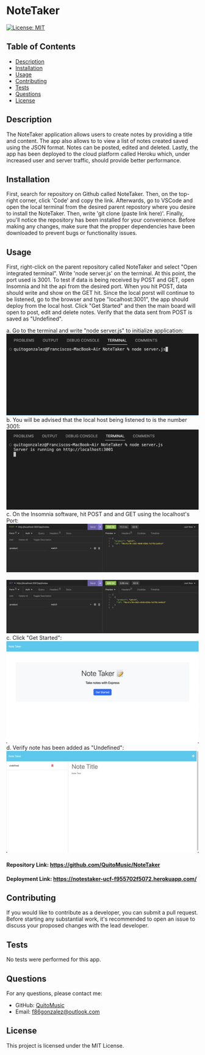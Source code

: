 # NoteTaker

[![License: MIT](https://img.shields.io/badge/License-MIT-brightgreen.svg)](https://opensource.org/licenses/MIT)

## Table of Contents
- [Description](#description)
- [Installation](#installation)
- [Usage](#usage)
- [Contributing](#contributing)
- [Tests](#tests)
- [Questions](#questions)
- [License](#license)

## Description

The NoteTaker application allows users to create notes by providing a title and content. The app also allows to to view a list of notes created saved using the JSON format. Notes can be posted, edited and deleted. Lastly, the app has been deployed to the cloud platform called Heroku which, under increased user and server traffic, should provide better performance. 

## Installation

First, search for repository on Github called NoteTaker. Then, on the top-right corner, click 'Code' and copy the link. Afterwards, go to VSCode and open the local terminal from the desired parent repostory where you desire to install the NoteTaker. Then, write 'git clone (paste link here)'. Finally, you'll notice the repository has been installed for your convenience. Before making any changes, make sure that the propper dependencies have been downloaded to prevent bugs or functionality issues. 

## Usage

First, right-click on the parent repository called NoteTaker and select "Open integrated terminal". Write 'node server.js' on the terminal. At this point, the port used is 3001. To test if data is being received by POST and GET, open Insomnia and hit the api from the desired port. When you hit POST, data should write and show on the GET hit.  Since the local porst will continue to be listened, go to the browser and type "localhost:3001", the app should deploy from the local host. Click "Get Started" and then the main board will open to post, edit and delete notes. Verify that the data sent from POST is saved as "Undefined". 

a. Go to the terminal and write "node server.js" to initialize application:
<br>![](./Images/Node%20server.png)<br>
b. You will be advised that the local host being listened to is the number 3001:
<br>![](./Images/Local%20host.png)<br>
c. On the Insomnia software, hit POST and and GET using the localhost's Port:
<br>![](./Images/Insomnia%20POST.png)<br>
<br>![](./Images/Insomnia%20GET.png)<br>
c. Click "Get Started":
<br>![](./Images/NoteTaker%20Get%20Started.png)<br>
d. Verify note has been added as "Undefined":
<br>![](./Images/Undefined%20note%20created.png)<br>

#### Repository Link: https://github.com/QuitoMusic/NoteTaker
#### Deployment Link: https://notestaker-ucf-f955702f5072.herokuapp.com/

## Contributing

If you would like to contribute as a developer, you can submit a pull request. Before starting any substantial work, it's recommended to open an issue to discuss your proposed changes with the lead developer.

## Tests

No tests were performed for this app.

## Questions

For any questions, please contact me:

- GitHub: [QuitoMusic](https://github.com/QuitoMusic)
- Email: f86gonzalez@outlook.com

## License

This project is licensed under the MIT License.
